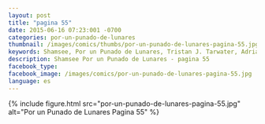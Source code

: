 ```yaml
---
layout: post
title: "pagina 55"
date: 2015-06-16 07:23:001 -0700
categories: por-un-punado-de-lunares
thumbnail: /images/comics/thumbs/por-un-punado-de-lunares-pagina-55.jpg
keywords: Shamsee, Por un Punado de Lunares, Tristan J. Tarwater, Adrian Ricker
description: Shamsee Por un Punado de Lunares - pagina 55
facebook_type: 
facebook_image: /images/comics/por-un-punado-de-lunares-pagina-55.jpg
language: es
---
```

{% include figure.html src="por-un-punado-de-lunares-pagina-55.jpg" alt="Por un Punado de Lunares Pagina 55" %}